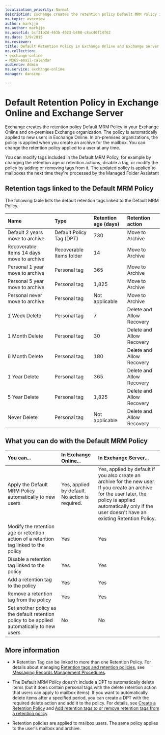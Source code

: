```yaml
---
localization_priority: Normal
description: Exchange creates the retention policy Default MRM Policy in your Exchange Online and on-premises Exchange organization. The policy is automatically applied to new users in Exchange Online. In on-premises organizations, the policy is applied when you create an archive for the mailbox. You can change the retention policy applied to a user at any time.
ms.topic: overview
author: markjjo
ms.author: markjjo
ms.assetid: bcf31b2d-463b-4623-b488-c8ac40f14f62
ms.date: 3/9/2015
ms.reviewer: 
title: Default Retention Policy in Exchange Online and Exchange Server
ms.collection: 
- exchange-online
- M365-email-calendar
audience: Admin
ms.service: exchange-online
manager: dansimp

---
```


# Default Retention Policy in Exchange Online and Exchange Server

Exchange creates the retention policy Default MRM Policy in your Exchange Online and on-premises Exchange organization. The policy is automatically applied to new users in Exchange Online. In on-premises organizations, the policy is applied when you create an archive for the mailbox. You can change the retention policy applied to a user at any time.

You can modify tags included in the Default MRM Policy, for example by changing the retention age or retention actions, disable a tag, or modify the policy by adding or removing tags from it. The updated policy is applied to mailboxes the next time they're processed by the Managed Folder Assistant

## Retention tags linked to the Default MRM Policy

The following table lists the default retention tags linked to the Default MRM Policy.

|**Name**|**Type**|**Retention age (days)**|**Retention action**|
|:-----|:-----|:-----|:-----|
|Default 2 years move to archive|Default Policy Tag (DPT)|730|Move to Archive|
|Recoverable Items 14 days move to archive|Recoverable Items folder|14|Move to Archive|
|Personal 1 year move to archive|Personal tag|365|Move to Archive|
|Personal 5 year move to archive|Personal tag|1,825|Move to Archive|
|Personal never move to archive|Personal tag|Not applicable|Move to Archive|
|1 Week Delete|Personal tag|7|Delete and Allow Recovery|
|1 Month Delete|Personal tag|30|Delete and Allow Recovery|
|6 Month Delete|Personal tag|180|Delete and Allow Recovery|
|1 Year Delete|Personal tag|365|Delete and Allow Recovery|
|5 Year Delete|Personal tag|1,825|Delete and Allow Recovery|
|Never Delete|Personal tag|Not applicable|Delete and Allow Recovery|

## What you can do with the Default MRM Policy

|**You can...**|**In Exchange Online...**|**In Exchange Server...**|
|:-----|:-----|:-----|
|Apply the Default MRM Policy automatically to new users|Yes, applied by default. No action is required.|Yes, applied by default if you also create an archive for the new user. <br/> If you create an archive for the user later, the policy is applied automatically only if the user doesn't have an existing Retention Policy.|
|Modify the retention age or retention action of a retention tag linked to the policy|Yes|Yes|
|Disable a retention tag linked to the policy|Yes|Yes|
|Add a retention tag to the policy|Yes|Yes|
|Remove a retention tag from the policy|Yes|Yes|
|Set another policy as the default retention policy to be applied automatically to new users|No|No|

## More information

- A Retention Tag can be linked to more than one Retention Policy. For details about managing [Retention tags and retention policies](retention-tags-and-policies.md), see [Messaging Records Management Procedures](https://technet.microsoft.com/library/bc2ff408-4a2b-4202-9515-e3e922a6320d.aspx).

- The Default MRM Policy doesn't include a DPT to automatically delete items (but it does contain personal tags with the delete retention action that users can apply to mailbox items). If you want to automatically delete items after a specified period, you can create a DPT with the required delete action and add it to the policy. For details, see [Create a Retention Policy](create-a-retention-policy.md) and [Add retention tags to or remove retention tags from a retention policy](add-or-remove-retention-tags.md).

- Retention policies are applied to mailbox users. The same policy applies to the user's mailbox and archive.



